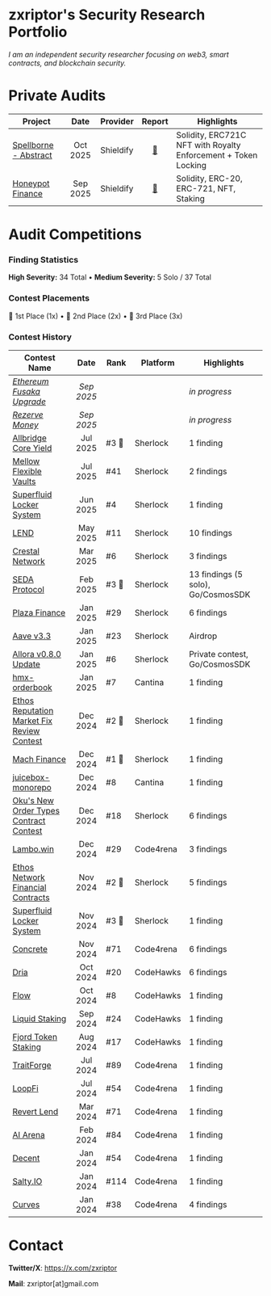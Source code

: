 # zxriptor's Security Research Portfolio

*I am an independent security researcher focusing on web3, smart contracts, and blockchain security.*

# Private Audits

| Project                                             |   Date   | Provider  |                                                            Report                                                             | Highlights                                                     |
| --------------------------------------------------- | :------: | --------- | :---------------------------------------------------------------------------------------------------------------------------: | -------------------------------------------------------------- |
| [Spellborne - Abstract](https://www.spellborne.gg/) | Oct 2025 | Shieldify |         [📄](https://github.com/shieldify-security/audits-portfolio/blob/main/reports/Spellborne-Security-Review.pdf)          | Solidity, ERC721C NFT with Royalty Enforcement + Token Locking |
| [Honeypot Finance](https://honeypotfinance.xyz/)    | Sep 2025 | Shieldify | [📄](https://github.com/shieldify-security/audits-portfolio/blob/main/reports/Honeypot-Finance-NFTStaking-Security-Review.pdf) | Solidity, ERC-20, ERC-721, NFT, Staking                        |


# Audit Competitions

### Finding Statistics

**High Severity:** 34 Total • **Medium Severity:** 5 Solo / 37 Total

### Contest Placements

🥇 1st Place (1x) • 🥈 2nd Place (2x) • 🥉 3rd Place (3x)


### Contest History

| Contest Name                                                                               |   Date   | Rank | Platform  | Highlights                         |
| ------------------------------------------------------------------------------------------ | :------: | ---- | --------- | ---------------------------------- |
| *[Ethereum Fusaka Upgrade](https://audits.sherlock.xyz/contests/1140)*                     | *Sep 2025* |      |           | *in progress*                      |
| *[Rezerve Money](https://audits.sherlock.xyz/contests/1134)*                               | *Sep 2025* |      |           | *in progress*                      |
| [Allbridge Core Yield](https://audits.sherlock.xyz/contests/1051)                          | Jul 2025 | #3 🥉 | Sherlock  | 1 finding                          |
| [Mellow Flexible Vaults](https://audits.sherlock.xyz/contests/964)                         | Jul 2025 | #41  | Sherlock  | 2 findings                         |
| [Superfluid Locker System](https://audits.sherlock.xyz/contests/968)                       | Jun 2025 | #4   | Sherlock  | 1 finding                          |
| [LEND](https://audits.sherlock.xyz/contests/908)                                           | May 2025 | #11  | Sherlock  | 10 findings                        |
| [Crestal Network](https://audits.sherlock.xyz/contests/755)                                | Mar 2025 | #6   | Sherlock  | 3 findings                         |
| [SEDA Protocol](https://audits.sherlock.xyz/contests/729)                                  | Feb 2025 | #3 🥉 | Sherlock  | 13 findings (5 solo), Go/CosmosSDK |
| [Plaza Finance](https://audits.sherlock.xyz/contests/682)                                  | Jan 2025 | #29  | Sherlock  | 6 findings                         |
| [Aave v3.3](https://audits.sherlock.xyz/contests/747)                                      | Jan 2025 | #23  | Sherlock  | Airdrop                            |
| [Allora v0.8.0 Update](https://audits.sherlock.xyz/contests/728)                           | Jan 2025 | #6   | Sherlock  | Private contest, Go/CosmosSDK      |
| [hmx-orderbook](https://cantina.xyz/competitions/68d65682-ed04-48aa-969d-09a335de3748)     | Jan 2025 | #7   | Cantina   | 1 finding                          |
| [Ethos Reputation Market Fix Review Contest](https://audits.sherlock.xyz/contests/735)     | Dec 2024 | #2 🥈 | Sherlock  | 1 finding                          |
| [Mach Finance](https://audits.sherlock.xyz/contests/727)                                   | Dec 2024 | #1 🥇 | Sherlock  | 1 finding                          |
| [juicebox-monorepo](https://cantina.xyz/competitions/8d7bdfb9-cf19-4294-95d0-763af5d425b4) | Dec 2024 | #8   | Cantina   | 1 finding                          |
| [Oku's New Order Types Contract Contest](https://audits.sherlock.xyz/contests/641)         | Dec 2024 | #18  | Sherlock  | 6 findings                         |
| [Lambo.win](https://code4rena.com/audits/2024-12-lambo-win)                                | Dec 2024 | #29  | Code4rena | 3 findings                         |
| [Ethos Network Financial Contracts](https://audits.sherlock.xyz/contests/675)              | Nov 2024 | #2 🥈 | Sherlock  | 5 findings                         |
| [Superfluid Locker System](https://audits.sherlock.xyz/contests/648)                       | Nov 2024 | #3 🥉 | Sherlock  | 1 finding                          |
| [Concrete](https://code4rena.com/audits/2024-11-concrete)                                  | Nov 2024 | #71  | Code4rena | 6 findings                         |
| [Dria](https://codehawks.cyfrin.io/contests/cm2ooiwzk0003mx0tt5wiu88x)                     | Oct 2024 | #20  | CodeHawks | 6 findings                         |
| [Flow](https://codehawks.cyfrin.io/contests/cm2eo5lck000153fxa1izszg2)                     | Oct 2024 | #8   | CodeHawks | 1 finding                          |
| [Liquid Staking](https://codehawks.cyfrin.io/contests/cm1el4vjp00019d2nzombxfzp)           | Sep 2024 | #24  | CodeHawks | 1 finding                          |
| [Fjord Token Staking](https://codehawks.cyfrin.io/contests/clzrc4ntn00015mxghjmoc4wt)      | Aug 2024 | #17  | CodeHawks | 1 finding                          |
| [TraitForge](https://code4rena.com/audits/2024-07-traitforge)                              | Jul 2024 | #89  | Code4rena | 1 finding                          |
| [LoopFi](https://code4rena.com/audits/2024-07-loopfi)                                      | Jul 2024 | #54  | Code4rena | 1 finding                          |
| [Revert Lend](https://code4rena.com/audits/2024-03-revert-lend)                            | Mar 2024 | #71  | Code4rena | 1 finding                          |
| [AI Arena](https://code4rena.com/audits/2024-02-ai-arena)                                  | Feb 2024 | #84  | Code4rena | 1 finding                          |
| [Decent](https://code4rena.com/audits/2024-01-decent)                                      | Jan 2024 | #54  | Code4rena | 1 finding                          |
| [Salty.IO](https://code4rena.com/audits/2024-01-salty-io)                                  | Jan 2024 | #114 | Code4rena | 1 finding                          |
| [Curves](https://code4rena.com/audits/2024-01-curves)                                      | Jan 2024 | #38  | Code4rena | 4 findings                         |


# Contact

**Twitter/X**: https://x.com/zxriptor

**Mail**: zxriptor[at]gmail.com